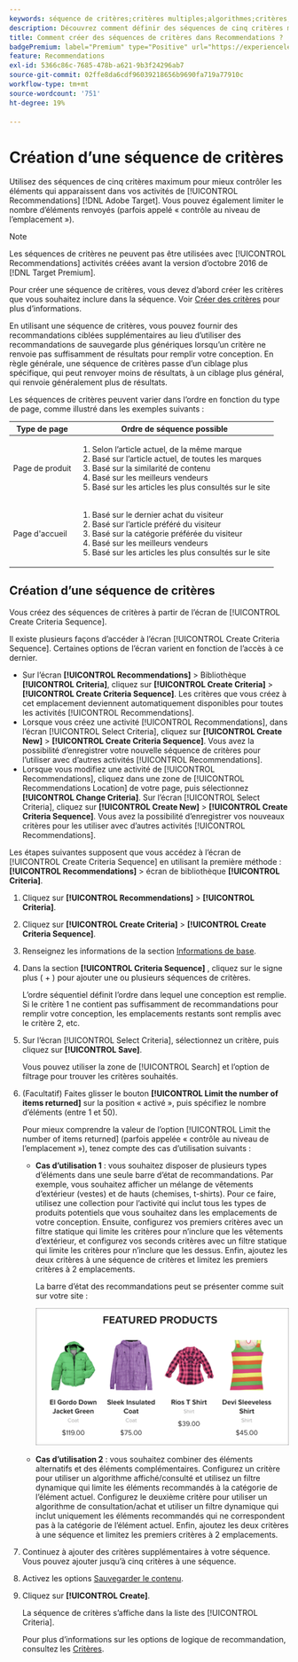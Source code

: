 ```yaml
---
keywords: séquence de critères;critères multiples;algorithmes;critères;critères de recommandations;séquence;nombre limite d’éléments renvoyés;contrôle au niveau de l’emplacement;emplacement
description: Découvrez comment définir des séquences de cinq critères maximum pour mieux contrôler les éléments qui apparaissent dans vos activités Recommendations.
title: Comment créer des séquences de critères dans Recommendations ?
badgePremium: label="Premium" type="Positive" url="https://experienceleague.adobe.com/docs/target/using/introduction/intro.html?lang=en#premium newtab=true" tooltip="Voir ce qui est inclus dans Target Premium."
feature: Recommendations
exl-id: 5366c86c-7685-478b-a621-9b3f24296ab7
source-git-commit: 02ffe8da6cdf96039218656b9690fa719a77910c
workflow-type: tm+mt
source-wordcount: '751'
ht-degree: 19%

---
```


# Création d’une séquence de critères

Utilisez des séquences de cinq critères maximum pour mieux contrôler les éléments qui apparaissent dans vos activités de [!UICONTROL Recommendations] [!DNL Adobe Target]. Vous pouvez également limiter le nombre d’éléments renvoyés (parfois appelé « contrôle au niveau de l’emplacement »).

>[!NOTE]
>
>Les séquences de critères ne peuvent pas être utilisées avec [!UICONTROL Recommendations] activités créées avant la version d’octobre 2016 de [!DNL Target Premium].

Pour créer une séquence de critères, vous devez d’abord créer les critères que vous souhaitez inclure dans la séquence. Voir [Créer des critères](/help/main/c-recommendations/c-algorithms/create-new-algorithm.md) pour plus d’informations.

En utilisant une séquence de critères, vous pouvez fournir des recommandations ciblées supplémentaires au lieu d’utiliser des recommandations de sauvegarde plus génériques lorsqu’un critère ne renvoie pas suffisamment de résultats pour remplir votre conception. En règle générale, une séquence de critères passe d’un ciblage plus spécifique, qui peut renvoyer moins de résultats, à un ciblage plus général, qui renvoie généralement plus de résultats.

Les séquences de critères peuvent varier dans l’ordre en fonction du type de page, comme illustré dans les exemples suivants :

| Type de page | Ordre de séquence possible |
| --- | --- |
| Page de produit | <ol><li>Selon l’article actuel, de la même marque</li><li>Basé sur l’article actuel, de toutes les marques</li><li>Basé sur la similarité de contenu</li><li>Basé sur les meilleurs vendeurs</li><li>Basé sur les articles les plus consultés sur le site</li></ol> |
| Page d&#39;accueil | <ol><li>Basé sur le dernier achat du visiteur </li><li>Basé sur l’article préféré du visiteur</li><li>Basé sur la catégorie préférée du visiteur</li><li>Basé sur les meilleurs vendeurs</li><li>Basé sur les articles les plus consultés sur le site</li></ol> |

## Création d’une séquence de critères

Vous créez des séquences de critères à partir de l’écran de [!UICONTROL Create Criteria Sequence].

Il existe plusieurs façons d’accéder à l’écran [!UICONTROL Create Criteria Sequence]. Certaines options de l’écran varient en fonction de l’accès à ce dernier.

* Sur l’écran **[!UICONTROL Recommendations]** > Bibliothèque **[!UICONTROL Criteria]**, cliquez sur **[!UICONTROL Create Criteria]** > **[!UICONTROL Create Criteria Sequence]**. Les critères que vous créez à cet emplacement deviennent automatiquement disponibles pour toutes les activités [!UICONTROL Recommendations].
* Lorsque vous créez une activité [!UICONTROL Recommendations], dans l’écran [!UICONTROL Select Criteria], cliquez sur **[!UICONTROL Create New]** > **[!UICONTROL Create Criteria Sequence]**. Vous avez la possibilité d’enregistrer votre nouvelle séquence de critères pour l’utiliser avec d’autres activités [!UICONTROL Recommendations].
* Lorsque vous modifiez une activité de [!UICONTROL Recommendations], cliquez dans une zone de [!UICONTROL Recommendations Location] de votre page, puis sélectionnez **[!UICONTROL Change Criteria]**. Sur l’écran [!UICONTROL Select Criteria], cliquez sur **[!UICONTROL Create New]** > **[!UICONTROL Create Criteria Sequence]**. Vous avez la possibilité d’enregistrer vos nouveaux critères pour les utiliser avec d’autres activités [!UICONTROL Recommendations].

Les étapes suivantes supposent que vous accédez à l’écran de [!UICONTROL Create Criteria Sequence] en utilisant la première méthode : **[!UICONTROL Recommendations]** > écran de bibliothèque **[!UICONTROL Criteria]**.

1. Cliquez sur **[!UICONTROL Recommendations]** > **[!UICONTROL Criteria]**.

1. Cliquez sur **[!UICONTROL Create Criteria]** > **[!UICONTROL Create Criteria Sequence]**.

1. Renseignez les informations de la section [Informations de base](/help/main/c-recommendations/c-algorithms/create-new-algorithm.md#info).

1. Dans la section **[!UICONTROL Criteria Sequence]** , cliquez sur le signe plus ( + ) pour ajouter une ou plusieurs séquences de critères.

   L’ordre séquentiel définit l’ordre dans lequel une conception est remplie. Si le critère 1 ne contient pas suffisamment de recommandations pour remplir votre conception, les emplacements restants sont remplis avec le critère 2, etc.

1. Sur l’écran [!UICONTROL Select Criteria], sélectionnez un critère, puis cliquez sur **[!UICONTROL Save]**.

   Vous pouvez utiliser la zone de [!UICONTROL Search] et l’option de filtrage pour trouver les critères souhaités.

1. (Facultatif) Faites glisser le bouton **[!UICONTROL Limit the number of items returned]** sur la position « activé », puis spécifiez le nombre d’éléments (entre 1 et 50).

   Pour mieux comprendre la valeur de l’option [!UICONTROL Limit the number of items returned] (parfois appelée « contrôle au niveau de l’emplacement »), tenez compte des cas d’utilisation suivants :

   * **Cas d’utilisation 1** : vous souhaitez disposer de plusieurs types d’éléments dans une seule barre d’état de recommandations. Par exemple, vous souhaitez afficher un mélange de vêtements d’extérieur (vestes) et de hauts (chemises, t-shirts). Pour ce faire, utilisez une collection pour l’activité qui inclut tous les types de produits potentiels que vous souhaitez dans les emplacements de votre conception. Ensuite, configurez vos premiers critères avec un filtre statique qui limite les critères pour n’inclure que les vêtements d’extérieur, et configurez vos seconds critères avec un filtre statique qui limite les critères pour n’inclure que les dessus. Enfin, ajoutez les deux critères à une séquence de critères et limitez les premiers critères à 2 emplacements.

     La barre d’état des recommandations peut se présenter comme suit sur votre site :

     ![Bac de recommandations des produits en vedette](/help/main/c-recommendations/c-algorithms/assets/featured-products.png)

   * **Cas d’utilisation 2** : vous souhaitez combiner des éléments alternatifs et des éléments complémentaires. Configurez un critère pour utiliser un algorithme affiché/consulté et utilisez un filtre dynamique qui limite les éléments recommandés à la catégorie de l’élément actuel. Configurez le deuxième critère pour utiliser un algorithme de consultation/achat et utiliser un filtre dynamique qui inclut uniquement les éléments recommandés qui ne correspondent pas à la catégorie de l’élément actuel. Enfin, ajoutez les deux critères à une séquence et limitez les premiers critères à 2 emplacements.

1. Continuez à ajouter des critères supplémentaires à votre séquence. Vous pouvez ajouter jusqu’à cinq critères à une séquence.

1. Activez les options [Sauvegarder le contenu](/help/main/c-recommendations/c-algorithms/create-new-algorithm.md#content).

1. Cliquez sur **[!UICONTROL Create]**.

   La séquence de critères s’affiche dans la liste des [!UICONTROL Criteria].

   Pour plus d’informations sur les options de logique de recommandation, consultez les [Critères](/help/main/c-recommendations/c-algorithms/algorithms.md).
